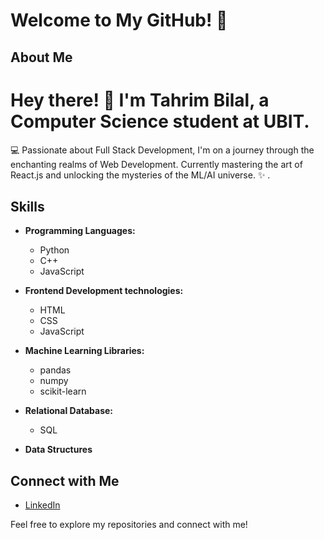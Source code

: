 # Welcome to My GitHub! 🚀

## About Me
# Hey there! 👋 I'm Tahrim Bilal, a Computer Science student at UBIT.

💻 Passionate about Full Stack Development, I'm on a journey through the enchanting realms of Web Development. Currently mastering the art of React.js and unlocking the mysteries of the ML/AI universe. ✨
.

## Skills
- **Programming Languages:**
  - Python
  - C++
  - JavaScript

- **Frontend Development technologies:**
  - HTML
  - CSS
  - JavaScript

- **Machine Learning Libraries:**
  - pandas
  - numpy
  - scikit-learn

- **Relational Database:**
  - SQL

- **Data Structures**
  
## Connect with Me
- [LinkedIn](https://www.linkedin.com/in/tarim-bilal-b992422b3)


Feel free to explore my repositories and connect with me!
